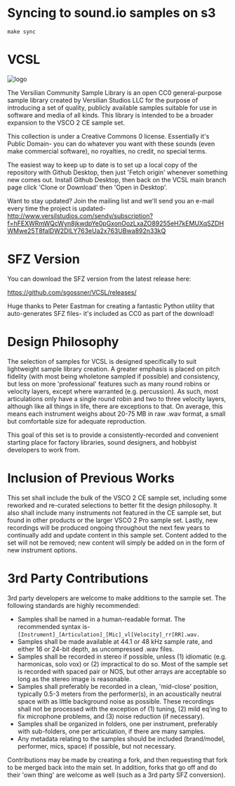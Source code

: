 # Syncing to sound.io samples on s3

```
make sync
```

# VCSL
![logo](https://github.com/sgossner/VCSL/raw/master/Assets/VCSL_Color_128x128.png "VCSL Logo")

The Versilian Community Sample Library is an open CC0 general-purpose sample library created by Versilian Studios LLC for the purpose of introducing a set of quality, publicly available samples suitable for use in software and media of all kinds. This library is intended to be a broader expansion to the VSCO 2 CE sample set.

This collection is under a Creative Commons 0 license. Essentially it's Public Domain- you can do whatever you want with these sounds (even make commercial software), no royalties, no credit, no special terms.

The easiest way to keep up to date is to set up a local copy of the repository with Github Desktop, then just 'Fetch origin' whenever something new comes out. Install Github Desktop, then back on the VCSL main branch page click 'Clone or Download' then 'Open in Desktop'.

Want to stay updated? Join the mailing list and we'll send you an e-mail every time the project is updated-
http://www.versilstudios.com/sendy/subscription?f=hFEXWRmWQcWyn8jkwdpYe0pGxonOozLxaZO89255eH7kEMUXqSZDHWMwe25T8falDW2DILY763eUa2x763UBwa892n33kQ

# SFZ Version
You can download the SFZ version from the latest release here:

https://github.com/sgossner/VCSL/releases/

Huge thanks to Peter Eastman for creating a fantastic Python utility that auto-generates SFZ files- it's included as CC0 as part of the download!

# Design Philosophy
The selection of samples for VCSL is designed specifically to suit lightweight sample library creation. A greater emphasis is placed on pitch fidelity (with most being wholetone sampled if possible) and consistency, but less on more 'professional' features such as many round robins or velocity layers, except where warranted (e.g. percussion). As such, most articulations only have a single round robin and two to three velocity layers, although like all things in life, there are exceptions to that. On average, this means each instrument weighs about 20-75 MB in raw .wav format, a small but comfortable size for adequate reproduction.

This goal of this set is to provide a consistently-recorded and convenient starting place for factory libraries, sound designers, and hobbyist developers to work from.

# Inclusion of Previous Works
This set shall include the bulk of the VSCO 2 CE sample set, including some reworked and re-curated selections to better fit the design philosophy. It also shall include many instruments not featured in the CE sample set, but found in other products or the larger VSCO 2 Pro sample set. Lastly, new recordings will be produced ongoing throughout the next few years to continually add and update content in this sample set. Content added to the set will not be removed; new content will simply be added on in the form of new instrument options.

# 3rd Party Contributions
3rd party developers are welcome to make additions to the sample set. The following standards are highly recommended:
- Samples shall be named in a human-readable format. The recommended syntax is- `[Instrument]_[Articulation]_[Mic]_vl[Velocity]_rr[RR].wav.`
- Samples shall be made available at 44.1 or 48 kHz sample rate, and either 16 or 24-bit depth, as uncompressed .wav files.
- Samples shall be recorded in stereo if possible, unless (1) idiomatic (e.g. harmonicas, solo vox) or (2) impractical to do so. Most of the sample set is recorded with spaced pair or NOS, but other arrays are acceptable so long as the stereo image is reasonable.
- Samples shall preferably be recorded in a clean, 'mid-close' position, typically 0.5-3 meters from the performer(s), in an acoustically neutral space with as little background noise as possible. These recordings shall not be processed with the exception of (1) tuning, (2) mild eq'ing to fix microphone problems, and (3) noise reduction (if necessary).
- Samples shall be organized in folders, one per instrument, preferably with sub-folders, one per articulation, if there are many samples.
- Any metadata relating to the samples should be included (brand/model, performer, mics, space) if possible, but not necessary.

Contributions may be made by creating a fork, and then requesting that fork to be merged back into the main set. In addition, forks that go off and do their 'own thing' are welcome as well (such as a 3rd party SFZ conversion).
